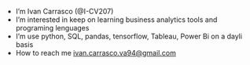 - I’m Ivan Carrasco (@I-CV207)
- I’m interested in keep on learning business analytics tools and programing lenguages
- I’m use python, SQL, pandas, tensorflow, Tableau, Power Bi on a dayli basis
- How to reach me ivan.carrasco.va94@gmail.com


